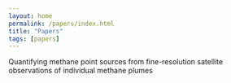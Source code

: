 ```yaml
---
layout: home
permalink: /papers/index.html
title: "Papers"
tags: [papers]
---
```


Quantifying methane point sources from fine-resolution satellite observations of individual methane plumes